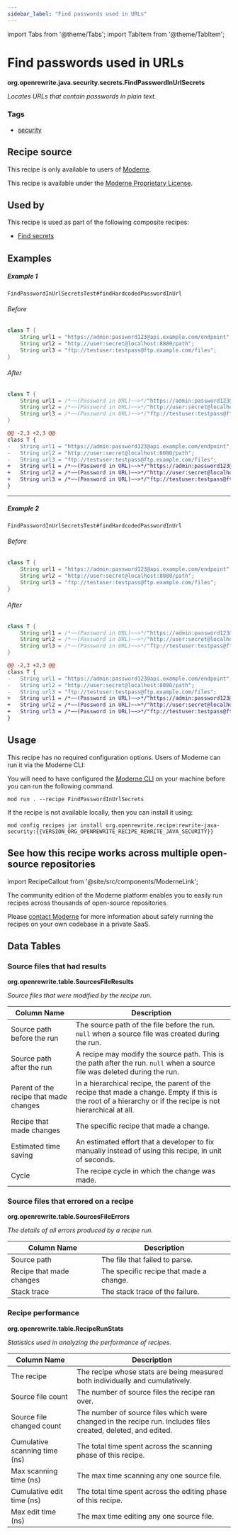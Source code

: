 ```yaml
---
sidebar_label: "Find passwords used in URLs"
---
```


import Tabs from '@theme/Tabs';
import TabItem from '@theme/TabItem';

# Find passwords used in URLs

**org.openrewrite.java.security.secrets.FindPasswordInUrlSecrets**

_Locates URLs that contain passwords in plain text._

### Tags

* [security](/reference/recipes-by-tag#security)

## Recipe source

This recipe is only available to users of [Moderne](https://docs.moderne.io/).


This recipe is available under the [Moderne Proprietary License](https://docs.moderne.io/licensing/overview).


## Used by

This recipe is used as part of the following composite recipes:

* [Find secrets](/recipes/java/security/secrets/findsecrets.md)

## Examples
##### Example 1
`FindPasswordInUrlSecretsTest#findHardcodedPasswordInUrl`


<Tabs groupId="beforeAfter">
<TabItem value="java" label="java">


###### Before
```java
class T {
    String url1 = "https://admin:password123@api.example.com/endpoint";
    String url2 = "http://user:secret@localhost:8080/path";
    String url3 = "ftp://testuser:testpass@ftp.example.com/files";
}
```

###### After
```java
class T {
    String url1 = /*~~(Password in URL)~~>*/"https://admin:password123@api.example.com/endpoint";
    String url2 = /*~~(Password in URL)~~>*/"http://user:secret@localhost:8080/path";
    String url3 = /*~~(Password in URL)~~>*/"ftp://testuser:testpass@ftp.example.com/files";
}
```

</TabItem>
<TabItem value="diff" label="Diff" >

```diff
@@ -2,3 +2,3 @@
class T {
-   String url1 = "https://admin:password123@api.example.com/endpoint";
-   String url2 = "http://user:secret@localhost:8080/path";
-   String url3 = "ftp://testuser:testpass@ftp.example.com/files";
+   String url1 = /*~~(Password in URL)~~>*/"https://admin:password123@api.example.com/endpoint";
+   String url2 = /*~~(Password in URL)~~>*/"http://user:secret@localhost:8080/path";
+   String url3 = /*~~(Password in URL)~~>*/"ftp://testuser:testpass@ftp.example.com/files";
}
```
</TabItem>
</Tabs>

---

##### Example 2
`FindPasswordInUrlSecretsTest#findHardcodedPasswordInUrl`


<Tabs groupId="beforeAfter">
<TabItem value="java" label="java">


###### Before
```java
class T {
    String url1 = "https://admin:password123@api.example.com/endpoint";
    String url2 = "http://user:secret@localhost:8080/path";
    String url3 = "ftp://testuser:testpass@ftp.example.com/files";
}
```

###### After
```java
class T {
    String url1 = /*~~(Password in URL)~~>*/"https://admin:password123@api.example.com/endpoint";
    String url2 = /*~~(Password in URL)~~>*/"http://user:secret@localhost:8080/path";
    String url3 = /*~~(Password in URL)~~>*/"ftp://testuser:testpass@ftp.example.com/files";
}
```

</TabItem>
<TabItem value="diff" label="Diff" >

```diff
@@ -2,3 +2,3 @@
class T {
-   String url1 = "https://admin:password123@api.example.com/endpoint";
-   String url2 = "http://user:secret@localhost:8080/path";
-   String url3 = "ftp://testuser:testpass@ftp.example.com/files";
+   String url1 = /*~~(Password in URL)~~>*/"https://admin:password123@api.example.com/endpoint";
+   String url2 = /*~~(Password in URL)~~>*/"http://user:secret@localhost:8080/path";
+   String url3 = /*~~(Password in URL)~~>*/"ftp://testuser:testpass@ftp.example.com/files";
}
```
</TabItem>
</Tabs>


## Usage

This recipe has no required configuration options. Users of Moderne can run it via the Moderne CLI:
<Tabs groupId="projectType">


<TabItem value="moderne-cli" label="Moderne CLI">

You will need to have configured the [Moderne CLI](https://docs.moderne.io/user-documentation/moderne-cli/getting-started/cli-intro) on your machine before you can run the following command.

```shell title="shell"
mod run . --recipe FindPasswordInUrlSecrets
```

If the recipe is not available locally, then you can install it using:
```shell
mod config recipes jar install org.openrewrite.recipe:rewrite-java-security:{{VERSION_ORG_OPENREWRITE_RECIPE_REWRITE_JAVA_SECURITY}}
```
</TabItem>
</Tabs>

## See how this recipe works across multiple open-source repositories

import RecipeCallout from '@site/src/components/ModerneLink';

<RecipeCallout link="https://app.moderne.io/recipes/org.openrewrite.java.security.secrets.FindPasswordInUrlSecrets" />

The community edition of the Moderne platform enables you to easily run recipes across thousands of open-source repositories.

Please [contact Moderne](https://moderne.io/product) for more information about safely running the recipes on your own codebase in a private SaaS.
## Data Tables

<Tabs groupId="data-tables">
<TabItem value="org.openrewrite.table.SourcesFileResults" label="SourcesFileResults">

### Source files that had results
**org.openrewrite.table.SourcesFileResults**

_Source files that were modified by the recipe run._

| Column Name | Description |
| ----------- | ----------- |
| Source path before the run | The source path of the file before the run. `null` when a source file was created during the run. |
| Source path after the run | A recipe may modify the source path. This is the path after the run. `null` when a source file was deleted during the run. |
| Parent of the recipe that made changes | In a hierarchical recipe, the parent of the recipe that made a change. Empty if this is the root of a hierarchy or if the recipe is not hierarchical at all. |
| Recipe that made changes | The specific recipe that made a change. |
| Estimated time saving | An estimated effort that a developer to fix manually instead of using this recipe, in unit of seconds. |
| Cycle | The recipe cycle in which the change was made. |

</TabItem>

<TabItem value="org.openrewrite.table.SourcesFileErrors" label="SourcesFileErrors">

### Source files that errored on a recipe
**org.openrewrite.table.SourcesFileErrors**

_The details of all errors produced by a recipe run._

| Column Name | Description |
| ----------- | ----------- |
| Source path | The file that failed to parse. |
| Recipe that made changes | The specific recipe that made a change. |
| Stack trace | The stack trace of the failure. |

</TabItem>

<TabItem value="org.openrewrite.table.RecipeRunStats" label="RecipeRunStats">

### Recipe performance
**org.openrewrite.table.RecipeRunStats**

_Statistics used in analyzing the performance of recipes._

| Column Name | Description |
| ----------- | ----------- |
| The recipe | The recipe whose stats are being measured both individually and cumulatively. |
| Source file count | The number of source files the recipe ran over. |
| Source file changed count | The number of source files which were changed in the recipe run. Includes files created, deleted, and edited. |
| Cumulative scanning time (ns) | The total time spent across the scanning phase of this recipe. |
| Max scanning time (ns) | The max time scanning any one source file. |
| Cumulative edit time (ns) | The total time spent across the editing phase of this recipe. |
| Max edit time (ns) | The max time editing any one source file. |

</TabItem>

</Tabs>

